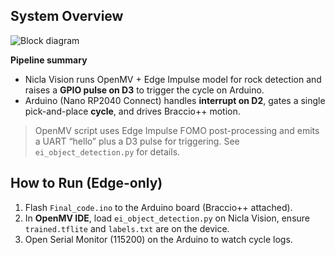 ## System Overview

![Block diagram](docs/img/block-diagram.png)

**Pipeline summary**
- Nicla Vision runs OpenMV + Edge Impulse model for rock detection and raises a **GPIO pulse on D3** to trigger the cycle on Arduino.
- Arduino (Nano RP2040 Connect) handles **interrupt on D2**, gates a single pick-and-place **cycle**, and drives Braccio++ motion.

> OpenMV script uses Edge Impulse FOMO post-processing and emits a UART “hello” plus a D3 pulse for triggering. See `ei_object_detection.py` for details.

## How to Run (Edge-only)
1. Flash `Final_code.ino` to the Arduino board (Braccio++ attached).
2. In **OpenMV IDE**, load `ei_object_detection.py` on Nicla Vision, ensure `trained.tflite` and `labels.txt` are on the device.
3. Open Serial Monitor (115200) on the Arduino to watch cycle logs.
